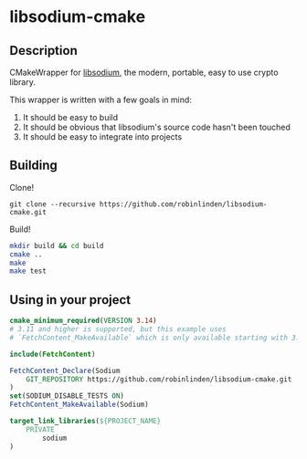 # libsodium-cmake

## Description

CMakeWrapper for [libsodium](https://github.com/jedisct1/libsodium), the modern, portable, easy to use crypto library.

This wrapper is written with a few goals in mind:
1. It should be easy to build
1. It should be obvious that libsodium's source code hasn't been touched
1. It should be easy to integrate into projects

## Building

Clone!

`git clone --recursive https://github.com/robinlinden/libsodium-cmake.git`

Build!

```sh
mkdir build && cd build
cmake ..
make
make test
```

## Using in your project

```cmake
cmake_minimum_required(VERSION 3.14)
# 3.11 and higher is supported, but this example uses
# `FetchContent_MakeAvailable` which is only available starting with 3.14.

include(FetchContent)

FetchContent_Declare(Sodium
    GIT_REPOSITORY https://github.com/robinlinden/libsodium-cmake.git
)
set(SODIUM_DISABLE_TESTS ON)
FetchContent_MakeAvailable(Sodium)

target_link_libraries(${PROJECT_NAME}
    PRIVATE
        sodium
)
```
